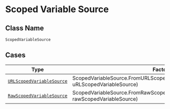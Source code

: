 
# Scoped Variable Source

## Class Name

`ScopedVariableSource`

## Cases

| Type | Factory Method |
|  --- | --- |
| [`URLScopedVariableSource`](../../../doc/models/url-scoped-variable-source.md) | ScopedVariableSource.FromURLScopedVariableSource(URLScopedVariableSource uRLScopedVariableSource) |
| [`RawScopedVariableSource`](../../../doc/models/raw-scoped-variable-source.md) | ScopedVariableSource.FromRawScopedVariableSource(RawScopedVariableSource rawScopedVariableSource) |

